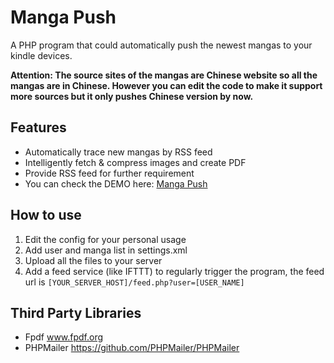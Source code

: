 # Manga Push

A PHP program that could automatically push the newest mangas to your kindle devices.

**Attention: The source sites of the mangas are Chinese website so all the mangas are in Chinese. However you can edit the code to make it support more sources but it only pushes Chinese version by now.**

## Features

* Automatically trace new mangas by RSS feed 
* Intelligently fetch & compress images and create PDF
* Provide RSS feed for further requirement
* You can check the DEMO here: [Manga Push](http://pku-demo-ebooks.lionfree.net/manga/)

## How to use

1. Edit the config for your personal usage
2. Add user and manga list in settings.xml
3. Upload all the files to your server
4. Add a feed service (like IFTTT) to regularly trigger the program, the feed url is ` [YOUR_SERVER_HOST]/feed.php?user=[USER_NAME] `

## Third Party Libraries

* Fpdf www.fpdf.org
* PHPMailer https://github.com/PHPMailer/PHPMailer